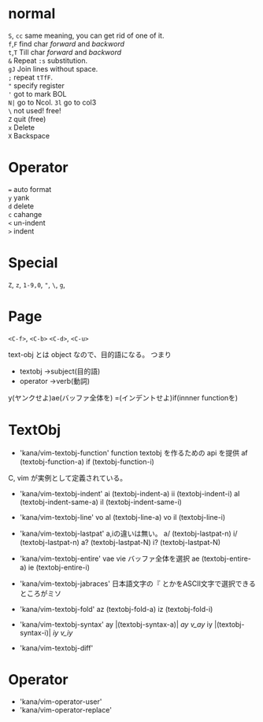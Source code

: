 # normal
`S`, `cc` same meaning, you can get rid of one of it.  
`f`,`F` find char *forward* and *backword*  
`t`,`T` Till char *forward* and *backword*  
`&` Repeat `:s` substitution.  
`gJ` Join lines without space.  
`;` repeat `tTfF`.  
`"` specify register  
`'` got to mark BOL  
`N|` go to Ncol. `3l` go to col3  
`\` not used! free!  
`Z` quit (free)  
`x` Delete  
`X` Backspace  

# Operator
`=` auto format  
`y` yank  
`d` delete  
`c` cahange  
`<` un-indent  
`>` indent  

# Special
`Z`, `z`, `1-9,0`, `"`, `\`, `g`, 

# Page
`<C-f>`, `<C-b>`
`<C-d>`, `<C-u>`


text-obj とは object なので、目的語になる。
つまり
* textobj →subject(目的語)
* operator →verb(動詞)

y(ヤンクせよ)ae(バッファ全体を)
=(インデントせよ)if(innner functionを)

# TextObj

* 'kana/vim-textobj-function'
function textobj を作るための api を提供
	af	<Plug>(textobj-function-a)
	if	<Plug>(textobj-function-i)

C, vim が実例として定義されている。

* 'kana/vim-textobj-indent'
	ai	<Plug>(textobj-indent-a)
	ii	<Plug>(textobj-indent-i)
	aI	<Plug>(textobj-indent-same-a)
	iI	<Plug>(textobj-indent-same-i)

* 'kana/vim-textobj-line'
    vo	al		<Plug>(textobj-line-a)
    vo	il		<Plug>(textobj-line-i)

* 'kana/vim-textobj-lastpat'
a,iの違いは無い。
	a/	<Plug>(textobj-lastpat-n)
	i/	<Plug>(textobj-lastpat-n)
	a?	<Plug>(textobj-lastpat-N)
	i?	<Plug>(textobj-lastpat-N)

* 'kana/vim-textobj-entire'
vae vie バッファ全体を選択
	ae	<Plug>(textobj-entire-a)
	ie	<Plug>(textobj-entire-i)
* 'kana/vim-textobj-jabraces'
日本語文字の『 とかをASCII文字で選択できるところがミソ

* 'kana/vim-textobj-fold'
	az	<Plug>(textobj-fold-a)
	iz	<Plug>(textobj-fold-i)

* 'kana/vim-textobj-syntax'
	ay	|<Plug>(textobj-syntax-a)|		*ay* *v_ay*
	iy	|<Plug>(textobj-syntax-i)|		*iy* *v_iy*

* 'kana/vim-textobj-diff'

# Operator
* 'kana/vim-operator-user'
* 'kana/vim-operator-replace'
